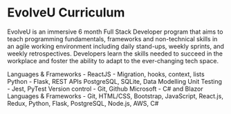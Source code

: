 # EvolveU Curriculum

EvolveU is an immersive 6 month Full Stack Developer program that aims to teach programming fundamentals, frameworks and non-technical skills in an agile working environment including daily stand-ups, weekly sprints, and weekly retrospectives. Developers learn the skills needed to succeed in the workplace and foster the ability to adapt to the ever-changing tech space.

Languages & Frameworks -
ReactJS - Migration, hooks, context, lists
Python - Flask, REST APIs
PostgreSQL, SQLite, Data Modelling
Unit Testing - Jest, PyTest
Version control - Git, Github
Microsoft - C# and Blazor
Languages & Frameworks - Git, HTML/CSS, Bootstrap, JavaScript, React.js, Redux, Python, Flask, PostgreSQL, Node.js, AWS, C#
